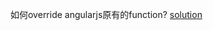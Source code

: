 如何override angularjs原有的function?
[solution]


[solution]:http://manikanta.com/blog/2013/07/25/decorate-angularjs-http-service-to-convert-put/
